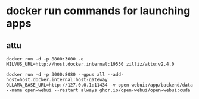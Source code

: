 # docker run commands for launching apps

## attu
```docker run -d -p 8800:3000 -e MILVUS_URL=http://host.docker.internal:19530 zilliz/attu:v2.4.0```


```docker run -d -p 3000:8080 --gpus all --add-host=host.docker.internal:host-gateway OLLAMA_BASE_URL=http://127.0.0.1:11434 -v open-webui:/app/backend/data --name open-webui --restart always ghcr.io/open-webui/open-webui:cuda```

